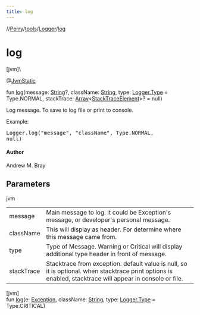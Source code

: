 ```yaml
---
title: log
---
```

//[Perry](../../../index.html)/[tools](../index.html)/[Logger](index.html)/[log](log.html)



# log



[jvm]\




@[JvmStatic](https://kotlinlang.org/api/latest/jvm/stdlib/kotlin.jvm/-jvm-static/index.html)



fun [log](log.html)(message: [String](https://kotlinlang.org/api/latest/jvm/stdlib/kotlin/-string/index.html)?, className: [String](https://kotlinlang.org/api/latest/jvm/stdlib/kotlin/-string/index.html), type: [Logger.Type](-type/index.html) = Type.NORMAL, stackTrace: [Array](https://kotlinlang.org/api/latest/jvm/stdlib/kotlin/-array/index.html)&lt;[StackTraceElement](https://docs.oracle.com/javase/8/docs/api/java/lang/StackTraceElement.html)&gt;? = null)



Log message. To save to log file or print to console.



Example: <pre>Logger.log("message", "className", Type.NORMAL, null)</pre>



#### Author



Andrew M. Bray



## Parameters


jvm

| | |
|---|---|
| message | Main message to log. it could be Exception's message, or developer's personal message. |
| className | This will display as header. For determine where this message came from. |
| type | Type of Message. Warning or Critical will display additional type header in front of message. |
| stackTrace | Stacktrace from exception. default value is null, so it is optional. when stacktrace print options is enabled, stacktrace will appear in console or file. |





[jvm]\
fun [log](log.html)(e: [Exception](https://kotlinlang.org/api/latest/jvm/stdlib/kotlin/-exception/index.html), className: [String](https://kotlinlang.org/api/latest/jvm/stdlib/kotlin/-string/index.html), type: [Logger.Type](-type/index.html) = Type.CRITICAL)




